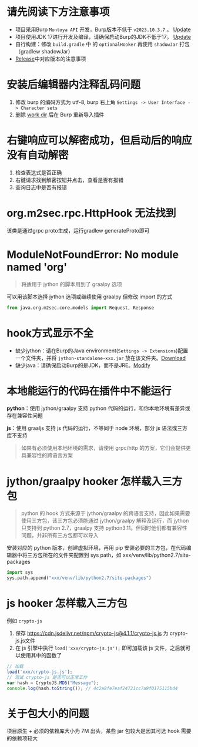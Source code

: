 # 请先阅读下方注意事项

- 项目采用Burp `Montoya API` 开发，Burp版本不低于 `v2023.10.3.7` 。 [Update](https://github.com/outlaws-bai/Galaxy?tab=readme-ov-file#%E5%B8%B8%E7%94%A8%E5%9C%B0%E5%9D%80)
- 项目使用JDK 17进行开发及编译，请确保启动Burp的JDK不低于17。 [Update](https://github.com/outlaws-bai/Galaxy?tab=readme-ov-file#%E5%B8%B8%E7%94%A8%E5%9C%B0%E5%9D%80)
- 自行构建：修改 `build.gradle` 中 的 `optionalHooker` 再使用 `shadowJar` 打包（gradlew shadowJar）
- [Release](https://github.com/outlaws-bai/Galaxy/releases)中对应版本的注意事项

# 安装后编辑器内注释乱码问题

1. 修改 burp 的编码方式为 utf-8, burp 右上角 `Settings -> User Interface -> Character sets`
2. 删除 [work dir](https://github.com/outlaws-bai/Galaxy/blob/main/docs/Basic.md#work-dir) 后在 Burp 重新导入插件

# 右键响应可以解密成功，但启动后的响应没有自动解密

1. 检查表达式是否正确
2. 右键请求找到解密按钮并点击，查看是否有报错
3. 查询日志中是否有报错

# org.m2sec.rpc.HttpHook 无法找到

该类是通过grpc proto生成，运行gradlew generateProto即可

# ModuleNotFoundError: No module named 'org'

> 将适用于 jython 的脚本用到了 graalpy 选项

可以用该脚本选择 jython 选项或继续使用 graalpy 但修改 import 的方式

```python
from java.org.m2sec.core.models import Request, Response
```

# hook方式显示不全

- 缺少jython：请在Burp的Java environment(`Settings -> Extensions`)配置一个文件夹，并将 `jython-standalone-xxx.jar` 放在该文件夹。[Download](https://www.jython.org/download)
- 缺少java：请确保启动Burp的是JDK，而不是JRE。[Modify](https://github.com/outlaws-bai/Galaxy/blob/main/docs/ToJDK.md)

# 本地能运行的代码在插件中不能运行

**python**：使用 jython/graalpy 支持 python 代码的运行，和你本地环境有差异或存在兼容性问题

**js**：使用  graaljs 支持 js 代码的运行，不等同于 node 环境，部分 js 语法或三方库不支持

> 如果有必须使用本地环境的需求，请使用 grpc/http 的方案，它们会提供更具兼容性的跨语言方案

# jython/graalpy hooker 怎样载入三方包

> python 的 hook 方式来源于 jython/graalpy 的跨语言支持，因此如果需要使用三方包，该三方包必须能通过 jython/graalpy 解释及运行，而 jython 只支持到 python 2.7，graalpy 支持 python3.11。但同时他们都有兼容性问题，并非所有三方包都可以导入

安装对应的 python 版本，创建虚拟环境，再用 pip 安装必要的三方包，在代码编辑器中将三方包所在的文件夹配置到 sys path，如 xxx/venv/lib/python2.7/site-packages

```python
import sys
sys.path.append("xxx/venv/lib/python2.7/site-packages")
````

# js hooker 怎样载入三方包

例如 `crypto-js`

1. 保存 https://cdn.jsdelivr.net/npm/crypto-js@4.1.1/crypto-js.js 为 crypto-js.js文件
2. 在 js 引擎中执行 `load('xxx/crypto-js.js');` 即可加载该 js 文件，之后就可以使用其中的函数了

```js
// 加载
load('xxx/crypto-js.js');              
// 测试 crypto-js 是否可以正常工作
var hash = CryptoJS.MD5("Message");
console.log(hash.toString()); // 4c2a8fe7eaf24721cc7a9f0175115bd4       
```

# 关于包大小的问题

项目原生 + 必须的依赖库大小为 7M 出头，某些 jar 包较大是因其可选 hook 需要的依赖项较大
